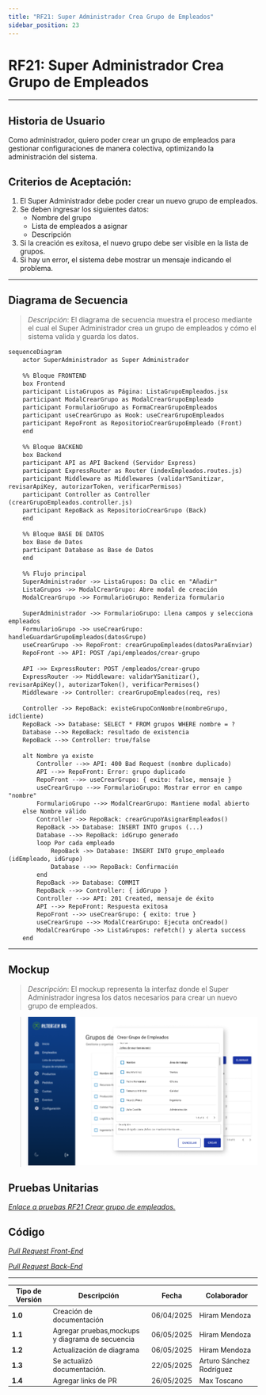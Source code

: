 ```yaml
---
title: "RF21: Super Administrador Crea Grupo de Empleados"
sidebar_position: 23
---
```


# RF21: Super Administrador Crea Grupo de Empleados

---

## Historia de Usuario

Como administrador, quiero poder crear un grupo de empleados para gestionar configuraciones de manera colectiva, optimizando la administración del sistema.

## **Criterios de Aceptación:**

1. El Super Administrador debe poder crear un nuevo grupo de empleados.
2. Se deben ingresar los siguientes datos:
   - Nombre del grupo
   - Lista de empleados a asignar
   - Descripción
3. Si la creación es exitosa, el nuevo grupo debe ser visible en la lista de grupos.
4. Si hay un error, el sistema debe mostrar un mensaje indicando el problema.

---

## **Diagrama de Secuencia**

> _Descripción_: El diagrama de secuencia muestra el proceso mediante el cual el Super Administrador crea un grupo de empleados y cómo el sistema valida y guarda los datos.

```mermaid
sequenceDiagram
    actor SuperAdministrador as Super Administrador

    %% Bloque FRONTEND
    box Frontend
    participant ListaGrupos as Página: ListaGrupoEmpleados.jsx
    participant ModalCrearGrupo as ModalCrearGrupoEmpleado
    participant FormularioGrupo as FormaCrearGrupoEmpleados
    participant useCrearGrupo as Hook: useCrearGrupoEmpleados
    participant RepoFront as RepositorioCrearGrupoEmpleado (Front)
    end

    %% Bloque BACKEND
    box Backend
    participant API as API Backend (Servidor Express)
    participant ExpressRouter as Router (indexEmpleados.routes.js)
    participant Middleware as Middlewares (validarYSanitizar, revisarApiKey, autorizarToken, verificarPermisos)
    participant Controller as Controller (crearGrupoEmpleados.controller.js)
    participant RepoBack as RepositorioCrearGrupo (Back)
    end

    %% Bloque BASE DE DATOS
    box Base de Datos
    participant Database as Base de Datos
    end

    %% Flujo principal
    SuperAdministrador ->> ListaGrupos: Da clic en "Añadir"
    ListaGrupos ->> ModalCrearGrupo: Abre modal de creación
    ModalCrearGrupo ->> FormularioGrupo: Renderiza formulario

    SuperAdministrador ->> FormularioGrupo: Llena campos y selecciona empleados
    FormularioGrupo ->> useCrearGrupo: handleGuardarGrupoEmpleados(datosGrupo)
    useCrearGrupo ->> RepoFront: crearGrupoEmpleados(datosParaEnviar)
    RepoFront ->> API: POST /api/empleados/crear-grupo

    API ->> ExpressRouter: POST /empleados/crear-grupo
    ExpressRouter ->> Middleware: validarYSanitizar(), revisarApiKey(), autorizarToken(), verificarPermisos()
    Middleware ->> Controller: crearGrupoEmpleados(req, res)

    Controller ->> RepoBack: existeGrupoConNombre(nombreGrupo, idCliente)
    RepoBack ->> Database: SELECT * FROM grupos WHERE nombre = ?
    Database -->> RepoBack: resultado de existencia
    RepoBack -->> Controller: true/false

    alt Nombre ya existe
        Controller -->> API: 400 Bad Request (nombre duplicado)
        API -->> RepoFront: Error: grupo duplicado
        RepoFront -->> useCrearGrupo: { exito: false, mensaje }
        useCrearGrupo -->> FormularioGrupo: Mostrar error en campo "nombre"
        FormularioGrupo -->> ModalCrearGrupo: Mantiene modal abierto
    else Nombre válido
        Controller ->> RepoBack: crearGrupoYAsignarEmpleados()
        RepoBack ->> Database: INSERT INTO grupos (...)
        Database -->> RepoBack: idGrupo generado
        loop Por cada empleado
            RepoBack ->> Database: INSERT INTO grupo_empleado (idEmpleado, idGrupo)
            Database -->> RepoBack: Confirmación
        end
        RepoBack ->> Database: COMMIT
        RepoBack -->> Controller: { idGrupo }
        Controller -->> API: 201 Created, mensaje de éxito
        API -->> RepoFront: Respuesta exitosa
        RepoFront -->> useCrearGrupo: { exito: true }
        useCrearGrupo -->> ModalCrearGrupo: Ejecuta onCreado()
        ModalCrearGrupo ->> ListaGrupos: refetch() y alerta success
    end

```

---

## **Mockup**

> _Descripción_: El mockup representa la interfaz donde el Super Administrador ingresa los datos necesarios para crear un nuevo grupo de empleados.

> ![Interfaz de crear grupo de empleados](imagenes/RF21.png)

## **Pruebas Unitarias**

_<u>[Enlace a pruebas RF21 Crear grupo de empleados.](https://docs.google.com/spreadsheets/d/1NLGwGrGA5PVOEzLaqxa8Ts1D_Ng3QzzqNKWJYUzxD-M/edit?pli=1&gid=1069061414#gid=1069061414)</u>_

## **Código**

_<u>[Pull Request Front-End](https://github.com/CodeAnd-Co/Frontend-Text-Lines/pull/95)</u>_

_<u>[Pull Request Back-End](https://github.com/CodeAnd-Co/Backend-textiles/pull/78)</u>_

---

| **Tipo de Versión** | **Descripción**                                 | **Fecha**  | **Colaborador**          |
| ------------------- | ----------------------------------------------- | ---------- | ------------------------ |
| **1.0**             | Creación de documentación                       | 06/04/2025 | Hiram Mendoza            |
| **1.1**             | Agregar pruebas,mockups y diagrama de secuencia | 06/05/2025 | Hiram Mendoza            |
| **1.2**             | Actualización de diagrama                       | 06/05/2025 | Hiram Mendoza            |
| **1.3**             | Se actualizó documentación.                     | 22/05/2025 | Arturo Sánchez Rodríguez |
| **1.4**             | Agregar links de PR                             | 26/05/2025 | Max Toscano              |
